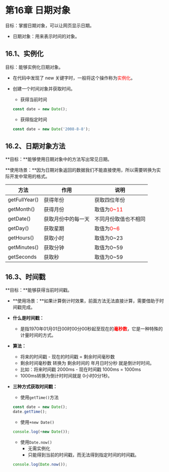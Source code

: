 # 第16章 日期对象

目标：掌握日期对象，可以让网页显示日期。

- 日期对象：用来表示时间的对象。

## 16.1、实例化

目标：能够实例化日期对象。

- 在代码中发现了 new 关键字时，一般将这个操作称为<span style="color:red;">实例化</span>。

- 创建一个时间对象并获取时间。

    - 获得当前时间

  ```js
  const date = new Date();
  ```

    - 获得指定时间

  ```js
  const date = new Date('2008-8-8');
  ```

## 16.2、日期对象方法

**目标：**能够使用日期对象中的方法写出常见日期。

**使用场景：**因为日期对象返回的数据我们不能直接使用，所以需要转换为实际开发中常用的格式。

| 方法          | 作用               | 说明                                       |
| ------------- | ------------------ | ------------------------------------------ |
| getFullYear() | 获得年份           | 获取四位年份                               |
| getMonth()    | 获得月份           | 取值为<span style="color:red;">0~11</span> |
| getDate()     | 获取月份中的每一天 | 不同月份取值也不相同                       |
| getDay()      | 获取星期           | 取值为<span style="color:red;">0~6</span>  |
| getHours()    | 获取小时           | 取值为0~23                                 |
| getMinutes()  | 获取分钟           | 取值为0~59                                 |
| getSeconds    | 获取秒             | 取值为0~59                                 |

## 16.3、时间戳

**目标：**能够获得当前时间戳。

- **使用场景：**如果计算倒计时效果，前面方法无法直接计算，需要借助于时间戳完成。

- **什么是时间戳：**

    - 是指1970年01月01日00时00分00秒起至现在的<span style="color:red;font-weight:bold;">毫秒数</span>，它是一种特殊的计量时间的方式。

- **算法：**

    - 将来的时间戳 - 现在的时间戳 = 剩余时间毫秒数
    - 剩余时间毫秒数 转换为 剩余时间的 年月日时分秒 就是倒计时时间。
    - 比如：将来时间戳 2000ms - 现在时间戳 1000ms = 1000ms
    - 1000ms转换为倒计时时间就是 0小时0分1秒。

- **三种方式获取时间戳：**

    - 使用`getTime()`方法

  ```js
  const date = new Date();
  date.getTime();
  ```

    - 使用`+new Date()`

  ```js
  console.log(+new Date());
  ```

    - 使用`Date.now()`
        - 无需实例化
        - 只能得到当前的时间戳，而无法得到指定时间的时间戳。

  ```js
  console.log(Date.now());
  ```